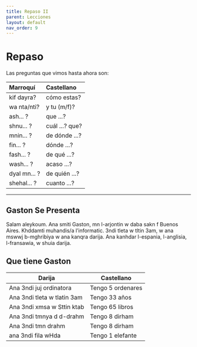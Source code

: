 ```yaml
---
title: Repaso II
parent: Lecciones
layout: default
nav_order: 9
---
```


# Repaso

Las preguntas que vimos hasta ahora son:

| Marroquí     | Castellano     |
|:-------------|:---------------|
| kif dayra?   | cómo estas?    |
| wa nta/nti?  | y tu (m/f)?    |
| ash... ?     | que ...?       |
| shnu... ?    | cuál ...? que? |
| mnin... ?    | de dónde ...?  |
| fin... ?     | dónde ...?     |
| fash... ?    | de qué ...?    |
| wash... ?    | acaso ...?     |
| dyal mn... ? | de quién ...?  |
| shehal... ?  | cuanto ...?    |


---

## Gaston Se Presenta
Salam aleykoum. Ana smiti Gaston, mn l-arjontin w daba sakn f Buenos Aires. Khddamti muhandis/a l’informatic. 3ndi tleta w tltin 3am, w ana mswwj b-mghribiya w ana kanqra darija. Ana kanhdar l-espania, l-anglisia, l-fransawia, w shuia darija.


## Que tiene Gaston

| Darija                      | Castellano        |
|-----------------------------|-------------------|
| Ana 3ndi juj ordinatora     | Tengo 5 ordenares |
| Ana 3ndi tleta w tlatin 3am | Tengo 33 años     |
| Ana 3ndi xmsa w Sttin ktab  | Tengo 65 libros   |
| Ana 3ndi tmnya d d-drahm    | Tengo 8 dirham    |
| Ana 3ndi tmn drahm          | Tengo 8 dirham    |
| ana 3ndi fila wHda          | Tengo 1 elefante  |
